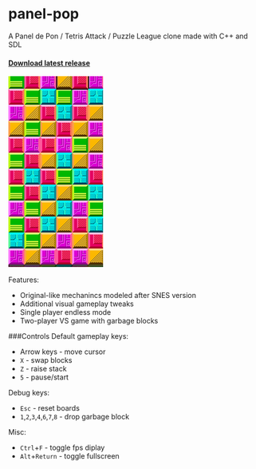 # panel-pop
A Panel de Pon / Tetris Attack / Puzzle League clone made with C++ and SDL

#### [Download latest release](https://github.com/a544jh/panel-pop/releases/latest)

![gameplay](gameplay.gif)

Features:
* Original-like mechanincs modeled after SNES version
* Additional visual gameplay tweaks
* Single player endless mode
* Two-player VS game with garbage blocks


###Controls
Default gameplay keys:
* Arrow keys - move cursor
* `X` - swap blocks
* `Z` - raise stack
* `5` - pause/start

Debug keys:
* `Esc` - reset boards
* `1`,`2`,`3`,`4`,`6`,`7`,`8` - drop garbage block

Misc:
* `Ctrl`+`F` - toggle fps diplay
* `Alt`+`Return` - toggle fullscreen

